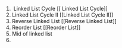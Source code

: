 1.  Linked List Cycle [[ Linked List Cycle]]
2. Linked List Cycle II [[Linked List Cycle II]] 
3. Reverse Linked List [[Reverse Linked List]] 
4. Reorder List [[Reorder List]] 
5. Mid of linked list
6. 
